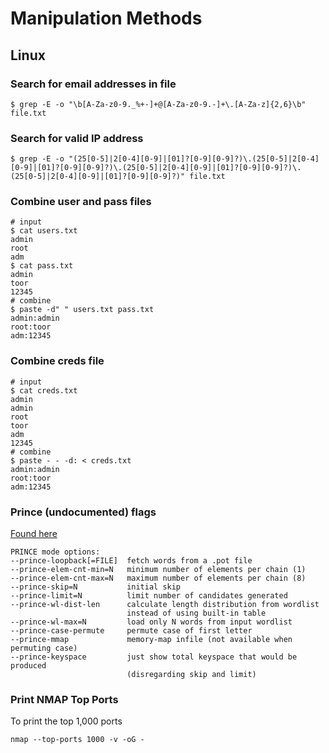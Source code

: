 # Manipulation Methods

## Linux

### Search for email addresses in file

```
$ grep -E -o "\b[A-Za-z0-9._%+-]+@[A-Za-z0-9.-]+\.[A-Za-z]{2,6}\b" file.txt
```

### Search for valid IP address
```
$ grep -E -o "(25[0-5]|2[0-4][0-9]|[01]?[0-9][0-9]?)\.(25[0-5]|2[0-4][0-9]|[01]?[0-9][0-9]?)\.(25[0-5]|2[0-4][0-9]|[01]?[0-9][0-9]?)\.(25[0-5]|2[0-4][0-9]|[01]?[0-9][0-9]?)" file.txt
```

### Combine user and pass files

```
# input
$ cat users.txt
admin
root
adm
$ cat pass.txt
admin
toor
12345
# combine
$ paste -d" " users.txt pass.txt
admin:admin
root:toor
adm:12345
```

### Combine creds file

```
# input
$ cat creds.txt
admin
admin
root
toor
adm
12345
# combine
$ paste - - -d: < creds.txt
admin:admin
root:toor
adm:12345
```

### Prince (undocumented) flags

[Found here](https://github.com/openwall/john/issues/1428)

```
PRINCE mode options:
--prince-loopback[=FILE]  fetch words from a .pot file
--prince-elem-cnt-min=N   minimum number of elements per chain (1)
--prince-elem-cnt-max=N   maximum number of elements per chain (8)
--prince-skip=N           initial skip
--prince-limit=N          limit number of candidates generated
--prince-wl-dist-len      calculate length distribution from wordlist
                          instead of using built-in table
--prince-wl-max=N         load only N words from input wordlist
--prince-case-permute     permute case of first letter
--prince-mmap             memory-map infile (not available when permuting case)
--prince-keyspace         just show total keyspace that would be produced
                          (disregarding skip and limit)
```

### Print NMAP Top Ports

To print the top 1,000 ports

```
nmap --top-ports 1000 -v -oG -
```